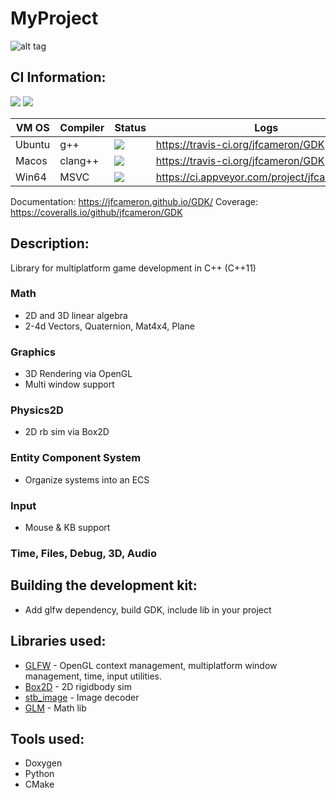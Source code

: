 # MyProject
![alt tag](http://jfcameron.github.io/Github/GDK/EarlyRender.png "")

## CI Information:
![](https://img.shields.io/badge/platforms-win64%20|%20macos%20|%20ubuntu%20-lightgrey.svg) ![](https://coveralls.io/repos/github/jfcameron/GDK/badge.svg?branch=master)

| VM OS | Compiler | Status | Logs | Builds |
| --- | --- | --- | --- | --- |
| Ubuntu | g++ | ![](https://travis-ci.org/jfcameron/GDK.svg?branch=master) | https://travis-ci.org/jfcameron/GDK | [Linux](https://jfcameron.github.io/GDK/build/linux.zip) |
| Macos | clang++ | ![](https://travis-ci.org/jfcameron/GDK.svg?branch=master) | https://travis-ci.org/jfcameron/GDK | [Macos](https://jfcameron.github.io/GDK/build/osx.zip) |
| Win64 | MSVC | ![](https://ci.appveyor.com/api/projects/status/sxivr8m9r1tjggis/branch/master?svg=true) | https://ci.appveyor.com/project/jfcameron/gdk | [Win64](https://jfcameron.github.io/GDK/build/win64.zip) |

Documentation: https://jfcameron.github.io/GDK/
Coverage: https://coveralls.io/github/jfcameron/GDK

## Description:
Library for multiplatform game development in C++ (C++11)

### Math
* 2D and 3D linear algebra
* 2-4d Vectors, Quaternion, Mat4x4, Plane

### Graphics
* 3D Rendering via OpenGL
* Multi window support

### Physics2D
* 2D rb sim via Box2D

### Entity Component System
* Organize systems into an ECS

### Input
* Mouse & KB support

### Time, Files, Debug, 3D, Audio

## Building the development kit:
* Add glfw dependency, build GDK, include lib in your project

## Libraries used:
* [GLFW](http://www.glfw.org/) - OpenGL context management, multiplatform window management, time, input utilities.
* [Box2D](https://github.com/erincatto/Box2D) - 2D rigidbody sim
* [stb_image](https://github.com/nothings/stb) - Image decoder
* [GLM](http://glm.g-truc.net/0.9.8/index.html) - Math lib

## Tools used:
* Doxygen
* Python
* CMake
